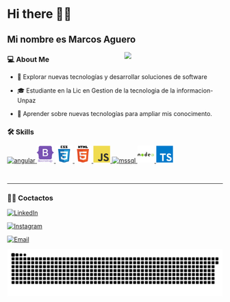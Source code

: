 # Hi there 👨‍💻 <h2> Mi nombre es Marcos Aguero </h2>

<img align='right' src="https://media.giphy.com/media/M9gbBd9nbDrOTu1Mqx/giphy.gif" width="230">

<h3> 💻 About Me </h3>



- 🤔 Explorar nuevas tecnologías y desarrollar soluciones de software

- 🎓 Estudiante en la Lic en Gestion de la tecnologia de la informacion- Unpaz

- 🌱 Aprender sobre nuevas tecnologías para ampliar mis conocimento.


<h3>🛠 Skills </h3>

</p>

<p align="left"> <a href="https://angular.io" target="_blank" rel="noreferrer"> <img src="https://angular.io/assets/images/logos/angular/angular.svg" alt="angular" width="40" height="40"/> </a> <a href="https://getbootstrap.com" target="_blank" rel="noreferrer"> <img src="https://raw.githubusercontent.com/devicons/devicon/master/icons/bootstrap/bootstrap-plain-wordmark.svg" alt="bootstrap" width="40" height="40"/> </a> <a href="https://www.w3schools.com/css/" target="_blank" rel="noreferrer"> <img src="https://raw.githubusercontent.com/devicons/devicon/master/icons/css3/css3-original-wordmark.svg" alt="css3" width="40" height="40"/> </a> <a href="https://www.w3.org/html/" target="_blank" rel="noreferrer"> <img src="https://raw.githubusercontent.com/devicons/devicon/master/icons/html5/html5-original-wordmark.svg" alt="html5" width="40" height="40"/> </a> <a href="https://developer.mozilla.org/en-US/docs/Web/JavaScript" target="_blank" rel="noreferrer"> <img src="https://raw.githubusercontent.com/devicons/devicon/master/icons/javascript/javascript-original.svg" alt="javascript" width="40" height="40"/> </a> <a href="https://www.microsoft.com/en-us/sql-server" target="_blank" rel="noreferrer"> <img src="https://www.svgrepo.com/show/303229/microsoft-sql-server-logo.svg" alt="mssql" width="40" height="40"/> </a> <a href="https://nodejs.org" target="_blank" rel="noreferrer"> <img src="https://raw.githubusercontent.com/devicons/devicon/master/icons/nodejs/nodejs-original-wordmark.svg" alt="nodejs" width="40" height="40"/> </a> <a href="https://www.typescriptlang.org/" target="_blank" rel="noreferrer"> <img src="https://raw.githubusercontent.com/devicons/devicon/master/icons/typescript/typescript-original.svg" alt="typescript" width="40" height="40"/> </a> </p>



<br/>




<hr>



<h3> 🤝🏻 Coctactos </h3>



<p align="center">

<a href="https://www.linkedin.com/in/marcos-aguero-frontend-developer/"><img alt="LinkedIn" src="https://img.shields.io/badge/LinkedIn-Marcos%20Aguero-blue?style=flat-square&logo=linkedin"></a>

<a href="https://www.instagram.com/agueromark/?hl=es-la"><img alt="Instagram" src="https://img.shields.io/badge/Instagram-Marcos Aguero-black?style=flat-square&logo=instagram"></a>

  <a href="mailto:yonidj52@hotmail.com"><img alt="Email" src="https://img.shields.io/badge/Email-yonidj52@hotmail.com-blue?style=flat-square&logo=gmail"></a>

![Snake animation](https://github.com/WandaCatellani/WandaCatellani/blob/output/github-contribution-grid-snake.svg)



